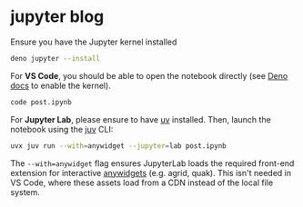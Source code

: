 # jupyter blog

Ensure you have the Jupyter kernel installed

```sh
deno jupyter --install
```

For **VS Code**, you should be able to open the notebook directly (see
[Deno docs](https://docs.deno.com/runtime/reference/cli/jupyter/) to enable the
kernel).

```sh
code post.ipynb
```

For **Jupyter Lab**, please ensure to have [uv](https://github.com/astral-sh/uv)
installed. Then, launch the notebook using the
[juv](https://github.com/manzt/juv) CLI:

```sh
uvx juv run --with=anywidget --jupyter=lab post.ipynb
```

The `--with=anywidget` flag ensures JupyterLab loads the required front-end
extension for interactive [anywidgets](https://github.com/manzt/anywidget) (e.g.
agrid, quak). This isn't needed in VS Code, where these assets load from a CDN
instead of the local file system.
